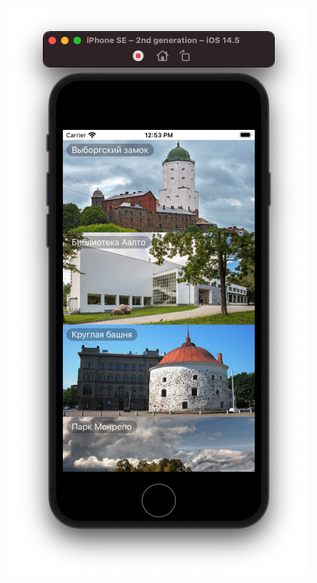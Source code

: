 ![App Preview](https://github.com/mikhaildudarev/Viipuri/blob/main/Resources/Preview/app_preview.png)
